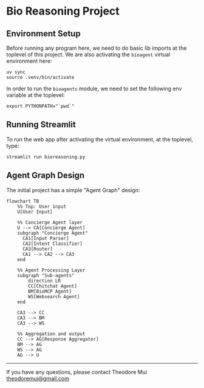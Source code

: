 # Bio Reasoning Project


## Environment Setup

Before running any program here, we need to do basic lib imports at the toplevel of this project.  We are also activating the `bioagent` virtual environment here:

```
uv sync
source .venv/bin/activate
```

In order to run the `bioagents` module, we need to set the following env variable at the toplevel:

```
export PYTHONPATH="`pwd`"
```

## Running Streamlit

To run the web app after activating the virtual environment, at the toplevel, type:

```
streamlit run bioreasoning.py
```


## Agent Graph Design

The initial project has a simple "Agent Graph" design:

```mermaid
flowchart TB
    %% Top: User input
    U[User Input] 
    
    %% Concierge Agent layer
    U --> CA[Concierge Agent]
    subgraph "Concierge Agent"
      CA1[Input Parser]
      CA2[Intent Classifier]
      CA3[Router]
      CA1 --> CA2 --> CA3
    end
    
    %% Agent Processing Layer
    subgraph "Sub-agents"
        direction LR
        CC[Chitchat Agent]
        BM[BioMCP Agent]
        WS[Websearch Agent]
    end
    
    CA3 --> CC
    CA3 --> BM
    CA3 --> WS

    %% Aggregation and output
    CC --> AG[Response Aggregator]
    BM --> AG
    WS --> AG
    AG --> U
```


---
If you have any questions, please contact Theodore Mui <theodoremui@gmail.com>
